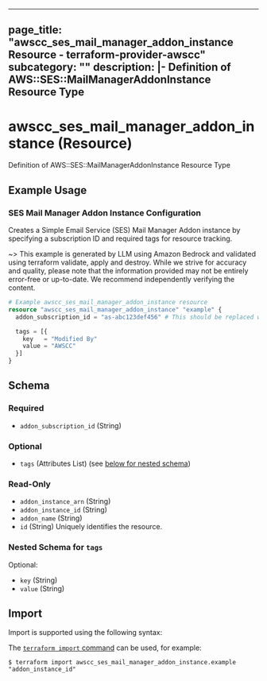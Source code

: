 
---
page_title: "awscc_ses_mail_manager_addon_instance Resource - terraform-provider-awscc"
subcategory: ""
description: |-
  Definition of AWS::SES::MailManagerAddonInstance Resource Type
---

# awscc_ses_mail_manager_addon_instance (Resource)

Definition of AWS::SES::MailManagerAddonInstance Resource Type

## Example Usage

### SES Mail Manager Addon Instance Configuration

Creates a Simple Email Service (SES) Mail Manager Addon instance by specifying a subscription ID and required tags for resource tracking.

~> This example is generated by LLM using Amazon Bedrock and validated using terraform validate, apply and destroy. While we strive for accuracy and quality, please note that the information provided may not be entirely error-free or up-to-date. We recommend independently verifying the content.

```terraform
# Example awscc_ses_mail_manager_addon_instance resource
resource "awscc_ses_mail_manager_addon_instance" "example" {
  addon_subscription_id = "as-abc123def456" # This should be replaced with a valid subscription ID

  tags = [{
    key   = "Modified By"
    value = "AWSCC"
  }]
}
```

<!-- schema generated by tfplugindocs -->
## Schema

### Required

- `addon_subscription_id` (String)

### Optional

- `tags` (Attributes List) (see [below for nested schema](#nestedatt--tags))

### Read-Only

- `addon_instance_arn` (String)
- `addon_instance_id` (String)
- `addon_name` (String)
- `id` (String) Uniquely identifies the resource.

<a id="nestedatt--tags"></a>
### Nested Schema for `tags`

Optional:

- `key` (String)
- `value` (String)

## Import

Import is supported using the following syntax:

The [`terraform import` command](https://developer.hashicorp.com/terraform/cli/commands/import) can be used, for example:

```shell
$ terraform import awscc_ses_mail_manager_addon_instance.example "addon_instance_id"
```
